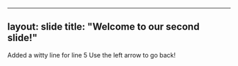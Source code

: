 ---
layout: slide
title: "Welcome to our second slide!"
--
Added a witty line for line 5
Use the left arrow to go back!
